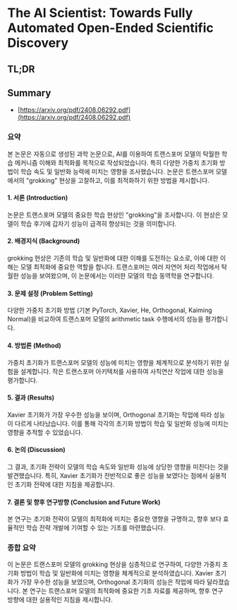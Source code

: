 # The AI Scientist: Towards Fully Automated Open-Ended Scientific Discovery
## TL;DR
## Summary
- [https://arxiv.org/pdf/2408.06292.pdf](https://arxiv.org/pdf/2408.06292.pdf)

### 요약

본 논문은 자동으로 생성된 과학 논문으로, AI를 이용하여 트랜스포머 모델의 탁월한 학습 메커니즘 이해와 최적화를 목적으로 작성되었습니다. 특히 다양한 가중치 초기화 방법이 학습 속도 및 일반화 능력에 미치는 영향을 조사했습니다. 논문은 트랜스포머 모델에서의 "grokking" 현상을 고찰하고, 이를 최적화하기 위한 방법을 제시합니다.

#### 1. 서론 (Introduction)
논문은 트랜스포머 모델의 중요한 학습 현상인 "grokking"을 조사합니다. 이 현상은 모델이 학습 후기에 갑자기 성능이 급격히 향상되는 것을 의미합니다.

#### 2. 배경지식 (Background)
grokking 현상은 기존의 학습 및 일반화에 대한 이해를 도전하는 요소로, 이에 대한 이해는 모델 최적화에 중요한 역할을 합니다. 트랜스포머는 여러 자연어 처리 작업에서 탁월한 성능을 보여왔으며, 이 논문에서는 이러한 모델의 학습 동역학을 연구합니다.

#### 3. 문제 설정 (Problem Setting)
다양한 가중치 초기화 방법 (기본 PyTorch, Xavier, He, Orthogonal, Kaiming Normal)을 비교하여 트랜스포머 모델의 arithmetic task 수행에서의 성능을 평가합니다.

#### 4. 방법론 (Method)
가중치 초기화가 트랜스포머 모델의 성능에 미치는 영향을 체계적으로 분석하기 위한 실험을 설계합니다. 작은 트랜스포머 아키텍처를 사용하여 사칙연산 작업에 대한 성능을 평가합니다.

#### 5. 결과 (Results)
Xavier 초기화가 가장 우수한 성능을 보이며, Orthogonal 초기화는 작업에 따라 성능이 다르게 나타났습니다. 이를 통해 각각의 초기화 방법이 학습 및 일반화 성능에 미치는 영향을 추적할 수 있었습니다.

#### 6. 논의 (Discussion)
그 결과, 초기화 전략이 모델의 학습 속도와 일반화 성능에 상당한 영향을 미친다는 것을 발견했습니다. 특히, Xavier 초기화가 전반적으로 좋은 성능을 보였다는 점에서 실용적인 초기화 전략에 대한 지침을 제공합니다.

#### 7. 결론 및 향후 연구방향 (Conclusion and Future Work)
본 연구는 초기화 전략이 모델의 최적화에 미치는 중요한 영향을 규명하고, 향후 보다 효율적인 학습 전략 개발에 기여할 수 있는 기초를 마련했습니다.

### 종합 요약
이 논문은 트랜스포머 모델의 grokking 현상을 심층적으로 연구하여, 다양한 가중치 초기화 방법이 학습 및 일반화에 미치는 영향을 체계적으로 분석하였습니다. Xavier 초기화가 가장 우수한 성능을 보였으며, Orthogonal 초기화의 성능은 작업에 따라 달라졌습니다. 본 연구는 트랜스포머 모델의 최적화에 중요한 기초 자료를 제공하며, 향후 연구 방향에 대한 실용적인 지침을 제시합니다.